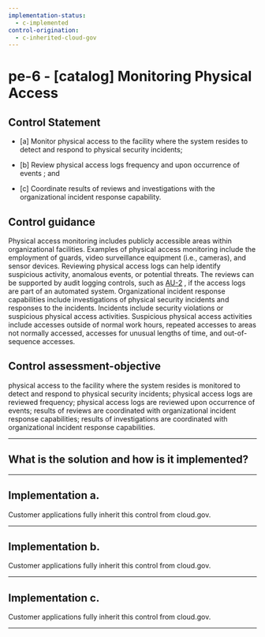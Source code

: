 ```yaml
---
implementation-status:
  - c-implemented
control-origination:
  - c-inherited-cloud-gov
---
```


# pe-6 - \[catalog\] Monitoring Physical Access

## Control Statement

- \[a\] Monitor physical access to the facility where the system resides to detect and respond to physical security incidents;

- \[b\] Review physical access logs frequency and upon occurrence of events ; and

- \[c\] Coordinate results of reviews and investigations with the organizational incident response capability.

## Control guidance

Physical access monitoring includes publicly accessible areas within organizational facilities. Examples of physical access monitoring include the employment of guards, video surveillance equipment (i.e., cameras), and sensor devices. Reviewing physical access logs can help identify suspicious activity, anomalous events, or potential threats. The reviews can be supported by audit logging controls, such as [AU-2](#au-2) , if the access logs are part of an automated system. Organizational incident response capabilities include investigations of physical security incidents and responses to the incidents. Incidents include security violations or suspicious physical access activities. Suspicious physical access activities include accesses outside of normal work hours, repeated accesses to areas not normally accessed, accesses for unusual lengths of time, and out-of-sequence accesses.

## Control assessment-objective

physical access to the facility where the system resides is monitored to detect and respond to physical security incidents;
physical access logs are reviewed frequency;
physical access logs are reviewed upon occurrence of events;
results of reviews are coordinated with organizational incident response capabilities;
results of investigations are coordinated with organizational incident response capabilities.

______________________________________________________________________

## What is the solution and how is it implemented?

<!-- Please leave this section blank and enter implementation details in the parts below. -->

______________________________________________________________________

## Implementation a.

Customer applications fully inherit this control from cloud.gov.

______________________________________________________________________

## Implementation b.

Customer applications fully inherit this control from cloud.gov.

______________________________________________________________________

## Implementation c.

Customer applications fully inherit this control from cloud.gov.

______________________________________________________________________
